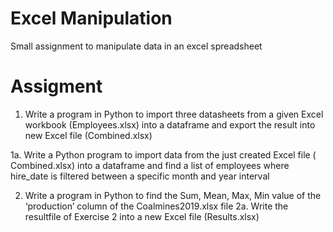# Excel Manipulation
 Small assignment to manipulate data in an excel spreadsheet


# Assigment
1. Write a program in Python to import three datasheets from a given Excel
workbook (Employees.xlsx) into a dataframe and export the result into new
Excel file (Combined.xlsx)

 1a. Write a Python program to import data from the just created Excel
 file ( Combined.xlsx) into a dataframe and find a list of employees where
 hire_date is filtered between a specific month and year interval

2. Write a program in Python to find the Sum, Mean, Max, Min value of the
‘production’ column of the Coalmines2019.xlsx file
2a. Write the resultfile of Exercise 2 into a new Excel file (Results.xlsx)
